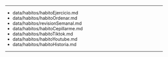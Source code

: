 ---
- data/habitos/habitoEjercicio.md
- data/habitos/habitoOrdenar.md
- data/habitos/revisionSemanal.md
- data/habitos/habitoCepillarme.md
- data/habitos/habitoTiktok.md
- data/habitos/habitoYoutube.md
- data/habitos/habitoHistoria.md
---